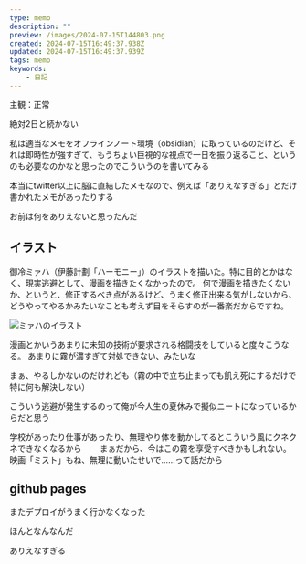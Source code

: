 ```yaml
---
type: memo
description: ""
preview: /images/2024-07-15T144803.png
created: 2024-07-15T16:49:37.938Z
updated: 2024-07-15T16:49:37.939Z
tags: memo
keywords:
    - 日記
---
```

主観：正常

絶対2日と続かない

私は適当なメモをオフラインノート環境（obsidian）に取っているのだけど、それは即時性が強すぎて、もうちょい巨視的な視点で一日を振り返ること、というのも必要なのかなと思ったのでこういうのを書いてみる

本当にtwitter以上に脳に直結したメモなので、例えば「ありえなすぎる」とだけ書かれたメモがあったりする

お前は何をありえないと思ったんだ

## イラスト
御冷ミァハ（伊藤計劃「ハーモニー」）のイラストを描いた。特に目的とかはなく、現実逃避として、漫画を描きたくなかったので。
何で漫画を描きたくないか、というと、修正するべき点があるけど、うまく修正出来る気がしないから、どうやってやるかみたいなことも考えず目をそらすのが一番楽だからですね。

![ミァハのイラスト](../assets/images/2024-07-15T144803.png)

漫画とかいうあまりに未知の技術が要求される格闘技をしていると度々こうなる。
あまりに霧が濃すぎて対処できない、みたいな

まぁ、やるしかないのだけれども（霧の中で立ち止まっても飢え死にするだけで特に何も解決しない）

こういう逃避が発生するのって俺が今人生の夏休みで擬似ニートになっているからだと思う

学校があったり仕事があったり、無理やり体を動かしてるとこういう風にクネクネできなくなるから　　
まぁだから、今はこの霧を享受すべきかもしれない。映画「ミスト」もね、無理に動いたせいで……って話だから

## github pages
またデプロイがうまく行かなくなった

ほんとなんなんだ

ありえなすぎる
